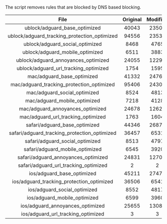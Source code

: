 The script removes rules that are blocked by DNS based blocking.


| File | Original | Modified |
|:----:|:-----:|:-----:|
| ublock/adguard_base_optimized | 40043 | 23507 |
| ublock/adguard_tracking_protection_optimized | 94556 | 23531 |
| ublock/adguard_social_optimized | 8468 | 4765 |
| ublock/adguard_mobile_optimized | 6511 | 3883 |
| ublock/adguard_annoyances_optimized | 24055 | 12295 |
| ublock/adguard_url_tracking_optimized | 1754 | 1595 |
| mac/adguard_base_optimized | 41332 | 24767 |
| mac/adguard_tracking_protection_optimized | 95406 | 24309 |
| mac/adguard_social_optimized | 8524 | 4813 |
| mac/adguard_mobile_optimized | 7218 | 4128 |
| mac/adguard_annoyances_optimized | 24678 | 12629 |
| mac/adguard_url_tracking_optimized | 1763 | 1604 |
| safari/adguard_base_optimized | 44346 | 26871 |
| safari/adguard_tracking_protection_optimized | 36457 | 6531 |
| safari/adguard_social_optimized | 8513 | 4797 |
| safari/adguard_mobile_optimized | 6545 | 3920 |
| safari/adguard_annoyances_optimized | 24831 | 12707 |
| safari/adguard_url_tracking_optimized | 2 | 2 |
| ios/adguard_base_optimized | 45211 | 27471 |
| ios/adguard_tracking_protection_optimized | 36506 | 6541 |
| ios/adguard_social_optimized | 8552 | 4817 |
| ios/adguard_mobile_optimized | 6599 | 3960 |
| ios/adguard_annoyances_optimized | 25655 | 13088 |
| ios/adguard_url_tracking_optimized | 3 | 3 |